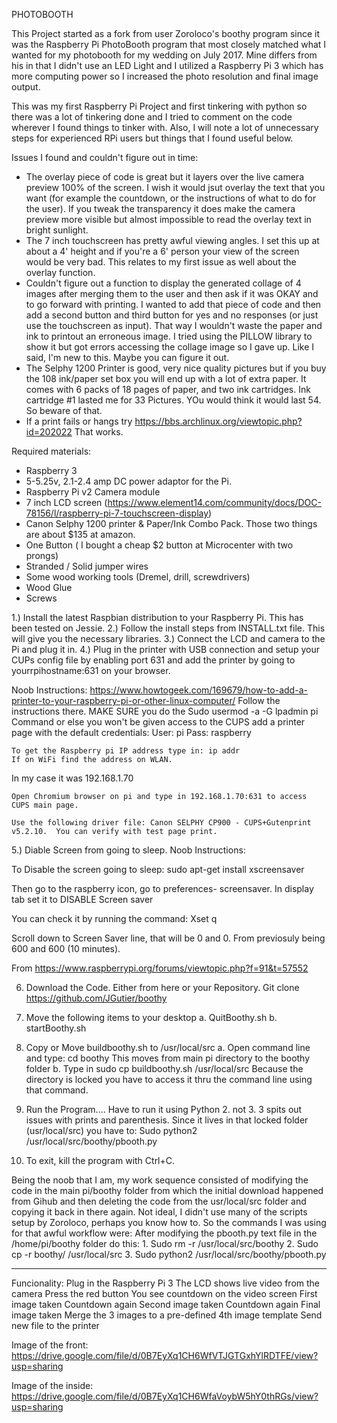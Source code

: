 
PHOTOBOOTH

This Project started as a fork from user Zoroloco's boothy program since it was the Raspberry Pi PhotoBooth program that most closely matched what I wanted for my photobooth for my wedding on July 2017. Mine differs from his in that I didn't use an LED Light and I utilized a Raspberry Pi 3 which has more computing power so I increased the photo resolution and final image output. 

This was my first Raspberry Pi Project and first tinkering with python so there was a lot of tinkering done and I tried to comment on the code wherever I found things to tinker with.   Also, I will note a lot of unnecessary steps for experienced RPi users but things that I found useful below. 

Issues I found and couldn't figure out in time:
 - The overlay piece of code is great but it layers over the live camera preview 100% of the screen. I wish it would jsut overlay the text that you want (for example the countdown, or the instructions of what to do for the user). If you tweak the transparency it does make the camera preview more visible but almost impossible to read the overlay text in bright sunlight. 
 - The 7 inch touchscreen has pretty awful viewing angles. I set this up at about a 4' height and if you're a 6' person your view of the screen would be very bad. This relates to my first issue as well about the overlay function. 
 - Couldn't figure out a function to display the generated collage of 4 images after merging them to the user and then ask if it was OKAY and to go forward with printing. I wanted to add that piece of code and then add a second button and third button for yes and no responses (or just use the touchscreen as input). That way I wouldn't waste the paper and ink to printout an erroneous image. I tried using the PILLOW library to show it but got errors accessing the collage image so I gave up. Like I said, I'm new to this. Maybe you can figure it out. 
 - The Selphy 1200 Printer is good, very nice quality pictures but if you buy the 108 ink/paper set box you will end up with a lot of extra paper. It comes with 6 packs of 18 pages of paper, and two ink cartridges. Ink cartridge #1 lasted me for 33 Pictures. YOu would think it would last 54. So beware of that. 
 - If a print fails or hangs try https://bbs.archlinux.org/viewtopic.php?id=202022
That works. 

Required materials:
   - Raspberry 3
   - 5-5.25v, 2.1-2.4 amp DC power adaptor for the Pi. 
   - Raspberry Pi v2 Camera module 
   - 7 inch LCD screen (https://www.element14.com/community/docs/DOC-78156/l/raspberry-pi-7-touchscreen-display)
   - Canon Selphy 1200 printer & Paper/Ink Combo Pack. Those two things are about $135 at amazon. 
   - One Button ( I bought a cheap $2 button at Microcenter with two prongs)
   - Stranded / Solid jumper wires
   - Some wood working tools (Dremel, drill, screwdrivers)
   - Wood Glue
   - Screws

1.) Install the latest Raspbian distribution to your Raspberry Pi. This has been tested on Jessie.
2.) Follow the install steps from INSTALL.txt file.  This will give you the necessary libraries.
3.) Connect the LCD and camera to the Pi and plug it in.
4.) Plug in the printer with USB connection and setup your CUPs config file by enabling port 631 and add the printer by going to      yourrpihostname:631 on your browser.

Noob Instructions:
	https://www.howtogeek.com/169679/how-to-add-a-printer-to-your-raspberry-pi-or-other-linux-computer/
	Follow the instructions there. 
	MAKE SURE you do the 
	Sudo usermod -a -G lpadmin pi 
	Command or else you won't be given access to the CUPS add a printer page with the default credentials: 
	User: pi
	Pass: raspberry
	
	To get the Raspberry pi IP address type in: ip addr
	If on WiFi find the address on WLAN. 
   In my case it was 192.168.1.70
	
	Open Chromium browser on pi and type in 192.168.1.70:631 to access CUPS main page. 

    Use the following driver file: Canon SELPHY CP900 - CUPS+Gutenprint v5.2.10.  You can verify with test page print.
    
5.) Diable Screen from going to sleep. 
Noob Instructions:

To Disable the screen going to sleep:
sudo apt-get install xscreensaver

Then go to the raspberry icon, go to preferences- screensaver. In display tab set it to DISABLE Screen saver

You can check it by running the command:
Xset q

Scroll down to Screen Saver line, that will be 0 and 0. From previosuly being 600 and 600 (10 minutes). 

From <https://www.raspberrypi.org/forums/viewtopic.php?f=91&t=57552> 

6) Download the Code. Either from here or your Repository. 
Git clone https://github.com/JGutier/boothy

7) Move the following items to your desktop
		a. QuitBoothy.sh
      b. startBoothy.sh
      
8) Copy or Move buildboothy.sh to /usr/local/src
		a. Open command line and type:
		cd boothy
		This moves from main pi directory to the boothy folder
		b. Type in sudo cp buildboothy.sh /usr/local/src
Because the directory is locked you have to access it thru the command line using that command.      

9) Run the Program.... 
Have to run it using Python 2. not 3. 3 spits out issues with prints and parenthesis. Since it lives in that locked folder (usr/local/src) you have to:
Sudo python2 /usr/local/src/boothy/pbooth.py

10) To exit, kill the program with Ctrl+C.

Being the noob that I am, my work sequence consisted of modifying the code in the main pi/boothy folder from which the initial download happened from Gihub and then deleting the code from the usr/local/src folder and copying it back in there again. Not ideal, I didn't use many of the scripts setup by Zoroloco, perhaps you know how to. So the commands I was using for that awful workflow were:
After modifying the pbooth.py text file in the /home/pi/boothy folder do this:
	1. Sudo rm -r /usr/local/src/boothy
	2. Sudo cp -r boothy/ /usr/local/src
   3. Sudo python2 /usr/local/src/boothy/pbooth.py

-----------------------------------------

Funcionality:
    Plug in the Raspberry Pi 3
    The LCD shows live video from the camera
    Press the red button
    You see countdown on the video screen
    First image taken
    Countdown again
    Second image taken
    Countdown again
    Final image taken
    Merge the 3 images to a pre-defined 4th image template
    Send new file to the printer

Image of the front:
https://drive.google.com/file/d/0B7EyXq1CH6WfVTJGTGxhYlRDTFE/view?usp=sharing

Image of the inside:
https://drive.google.com/file/d/0B7EyXq1CH6WfaVoybW5hY0thRGs/view?usp=sharing
